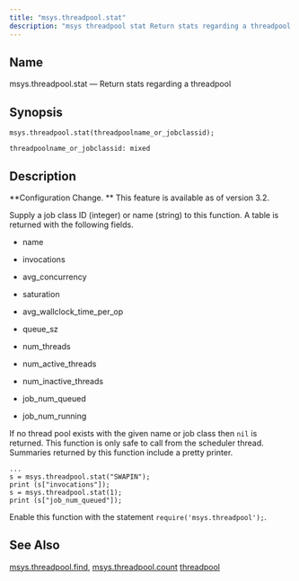 ```yaml
---
title: "msys.threadpool.stat"
description: "msys threadpool stat Return stats regarding a threadpool msys threadpool stat threadpoolname or jobclassid Configuration Change This feature is available as of version 3 2 Supply a job class ID integer or name string to this function A table is returned with the following fields name invocations avg concurrency saturation..."
---
```


<a name="lua.ref.msys.threadpool.stat"></a> 
## Name

msys.threadpool.stat — Return stats regarding a threadpool

<a name="idp27001760"></a> 
## Synopsis

`msys.threadpool.stat(threadpoolname_or_jobclassid);`

`threadpoolname_or_jobclassid: mixed`<a name="idp27004480"></a> 
## Description

**Configuration Change. ** This feature is available as of version 3.2.

Supply a job class ID (integer) or name (string) to this function. A table is returned with the following fields.

*   name

*   invocations

*   avg_concurrency

*   saturation

*   avg_wallclock_time_per_op

*   queue_sz

*   num_threads

*   num_active_threads

*   num_inactive_threads

*   job_num_queued

*   job_num_running

If no thread pool exists with the given name or job class then `nil` is returned. This function is only safe to call from the scheduler thread. Summaries returned by this function include a pretty printer.

<a name="lua.re.msys.threadpool_stat.example"></a> 


```
...
s = msys.threadpool.stat("SWAPIN");
print (s["invocations"]);
s = msys.threadpool.stat(1);
print (s["job_num_queued"]);
```

Enable this function with the statement `require('msys.threadpool');`.

<a name="idp27021536"></a> 
## See Also

[msys.threadpool.find](/momentum/3/3-reference/3-reference-lua-ref-msys-threadpool-find), [msys.threadpool.count](/momentum/3/3-reference/3-reference-lua-ref-msys-threadpool-count) [threadpool](/momentum/3/3-reference/3-reference-conf-ref-threadpool)